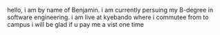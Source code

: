 hello, i am by name of Benjamin. 
i am currently persuing my B-degree in software engineering.
i am live at kyebando where i commutee from to campus
i will be glad if u pay me a vist one time
